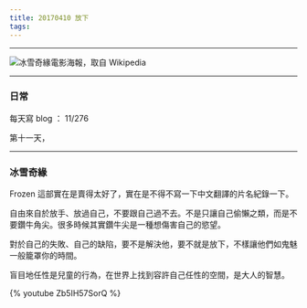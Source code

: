 ```yaml
---
title: 20170410 放下
tags:
---
```

---

![冰雪奇緣電影海報，取自 Wikipedia](https://c1.staticflickr.com/4/3829/33904947166_a0f54e0e33_o.jpg)

---

### 日常

每天寫 blog ： 11/276

第十一天，

---

### 冰雪奇緣

Frozen 這部實在是賣得太好了，實在是不得不寫一下中文翻譯的片名紀錄一下。

自由來自於放手、放過自己，不要跟自己過不去。不是只讓自己偷懶之類，而是不要鑽牛角尖。很多時候其實鑽牛尖是一種想傷害自己的慾望。

對於自己的失敗、自己的缺陷，要不是解決他，要不就是放下，不樣讓他們如鬼魅一般籠罩你的時間。

盲目地任性是兒童的行為，在世界上找到容許自己任性的空間，是大人的智慧。

{% youtube Zb5IH57SorQ %}
